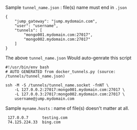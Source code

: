 Sample `tunnel_name.json` : file(s) name must end in `.json`

    {
        "jump_gateway": "jump.mydomain.com",
        "user": "username",
        "tunnels": [
            "mongo001.mydomain.com:27017",
            "mongo002.mydomain.com:27017"
        ]
    }

The above `tunnel_name.json` Would auto-genrate this script

    #!/usr/bin/env bash
    # AUTO GENERATED from docker_tunnels.py (source: /tunnels/tunnel_name.json)
    
    ssh -M -S /tunnels/tunnel_name.socket -fnNT \
    	-L 127.0.0.2:27017:mongo001.mydomain.com:27017 \
    	-L 127.0.0.3:27017:mongo002.mydomain.com:27017 \
    	username@jump.mydomain.com

Sample `myname.hosts` : name of file(s) doesn't matter at all.

     127.0.0.7		testing.com
     74.125.224.33	bing.com

